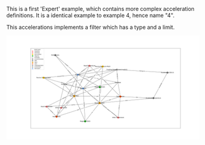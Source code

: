 This is a first 'Expert' example, which contains more complex acceleration definitions. It is a identical example to example 4, hence name "4".

This accelerations implements a filter which has a type and a limit.

![](config_graph.png)